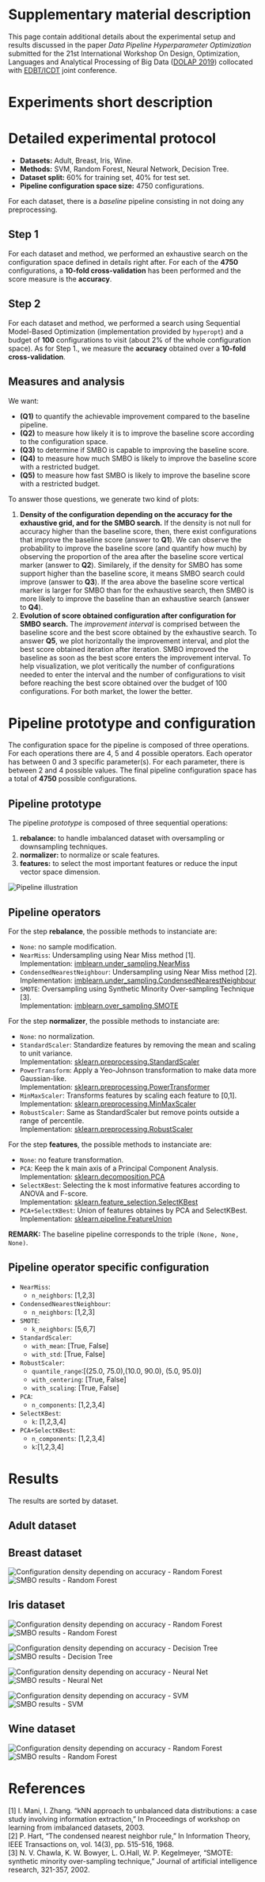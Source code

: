 # Supplementary material description

This page contain additional details about the experimental setup and results discussed in the paper *Data Pipeline Hyperparameter Optimization* submitted for the 21st International Workshop On Design, Optimization, Languages and Analytical Processing of Big Data ([DOLAP 2019](http://www.cs.put.poznan.pl/events/DOLAP2019.html)) collocated with [EDBT/ICDT](http://edbticdt2019.inesc-id.pt/?main) joint conference.

# Experiments short description

# Detailed experimental protocol

- **Datasets:** Adult, Breast, Iris, Wine.
- **Methods:** SVM, Random Forest, Neural Network, Decision Tree.
- **Dataset split:** 60% for training set, 40% for test set.
- **Pipeline configuration space size:** 4750 configurations.

For each dataset, there is a *baseline* pipeline consisting in not doing any preprocessing.

## Step 1

For each dataset and method, we performed an exhaustive search on the configuration space defined in details right after.
For each of the **4750** configurations, a **10-fold cross-validation** has been performed and the score measure is the **accuracy**.

## Step 2

For each dataset and method, we performed a search using Sequential Model-Based Optimization (implementation provided by ```hyperopt```) and a budget of **100** configurations to visit (about 2% of the whole configuration space). As for Step 1., we measure the **accuracy** obtained over a **10-fold cross-validation**.

## Measures and analysis

We want:

- **(Q1)** to quantify the achievable improvement compared to the baseline pipeline.
- **(Q2)** to measure how likely it is to improve the baseline score according to the configuration space.
- **(Q3)** to determine if SMBO is capable to improving the baseline score.
- **(Q4)** to measure how much SMBO is likely to improve the baseline score with a restricted budget.
- **(Q5)** to measure how fast SMBO is likely to improve the baseline score with a restricted budget.

To answer those questions, we generate two kind of plots:

1. **Density of the configuration depending on the accuracy for the exhaustive grid, and for the SMBO search.** If the density is not null for accuracy higher than the baseline score, then, there exist configurations that improve the baseline score (answer to **Q1**). We can observe the probability to improve the baseline score (and quantify how much) by observing the proportion of the area after the baseline score vertical marker (answer to **Q2**). Similarely, if the density for SMBO has some support higher than the baseline score, it means SMBO search could improve (answer to **Q3**). If the area above the baseline score vertical marker is larger for SMBO than for the exhaustive search, then SMBO is more likely to improve the baseline than an exhaustive search (answer to **Q4**).
2. **Evolution of score obtained configuration after configuration for SMBO search.** The *improvement interval* is comprised between the baseline score and the best score obtained by the exhaustive search. To answer **Q5**, we plot horizontally the improvement interval, and plot the best score obtained iteration after iteration. SMBO improved the baseline as soon as the best score enters the improvement interval. To help visualization, we plot veritically the number of configurations needed to enter the interval and the number of configurations to visit before reaching the best score obtained over the budget of 100 configurations. For both market, the lower the better.

# Pipeline prototype and configuration

The configuration space for the pipeline is composed of three operations. For each operations there are 4, 5 and 4 possible operators.
Each operator has between 0 and 3 specific parameter(s). For each parameter, there is between 2 and 4 possible values. The final pipeline configuration space has a total of **4750** possible configurations.

## Pipeline prototype

The pipeline *prototype* is composed of three sequential operations:

1. **rebalance:** to handle imbalanced dataset with oversampling or downsampling techniques.
2. **normalizer:** to normalize or scale features.
3. **features:** to select the most important features or reduce the input vector space dimension.

![Pipeline illustration](/pipeline.png)

## Pipeline operators

For the step **rebalance**, the possible methods to instanciate are:

- ```None```: no sample modification.
- ```NearMiss```: Undersampling using Near Miss method [1].    
Implementation: [imblearn.under_sampling.NearMiss](https://imbalanced-learn.readthedocs.io/en/stable/generated/imblearn.under_sampling.NearMiss.html#imblearn-under-sampling-nearmiss)
- ```CondensedNearestNeighbour```: Undersampling using Near Miss method [2].    
Implementation: [imblearn.under_sampling.CondensedNearestNeighbour](https://imbalanced-learn.readthedocs.io/en/stable/generated/imblearn.under_sampling.CondensedNearestNeighbour.html#imblearn-under-sampling-condensednearestneighbour)
- ```SMOTE```: Oversampling using Synthetic Minority Over-sampling Technique [3].     
Implementation: [imblearn.over_sampling.SMOTE](https://imbalanced-learn.readthedocs.io/en/stable/generated/imblearn.over_sampling.SMOTE.html#imblearn-over-sampling-smote)

For the step **normalizer**, the possible methods to instanciate are:
- ```None```: no normalization.
- ```StandardScaler```: Standardize features by removing the mean and scaling to unit variance.     
Implementation: [sklearn.preprocessing.StandardScaler](https://scikit-learn.org/stable/modules/generated/sklearn.preprocessing.StandardScaler.html#sklearn-preprocessing-standardscaler)
- ```PowerTransform```: Apply a Yeo-Johnson transformation to make data more Gaussian-like.     
Implementation: [sklearn.preprocessing.PowerTransformer](https://scikit-learn.org/stable/modules/generated/sklearn.preprocessing.PowerTransformer.html#sklearn-preprocessing-powertransformer)
- ```MinMaxScaler```: Transforms features by scaling each feature to [0,1].    
Implementation: [sklearn.preprocessing.MinMaxScaler](https://scikit-learn.org/stable/modules/generated/sklearn.preprocessing.MinMaxScaler.html#sklearn-preprocessing-minmaxscaler)
- ```RobustScaler```: Same as StandardScaler but remove points outside a range of percentile.    
Implementation: [sklearn.preprocessing.RobustScaler](https://scikit-learn.org/stable/modules/generated/sklearn.preprocessing.RobustScaler.html#sklearn-preprocessing-robustscaler)

For the step **features**, the possible methods to instanciate are:
- ```None```: no feature transformation.
- ```PCA```: Keep the k main axis of a Principal Component Analysis.    
Implementation: [sklearn.decomposition.PCA](https://scikit-learn.org/stable/modules/generated/sklearn.decomposition.PCA.html#sklearn-decomposition-pca)
- ```SelectKBest```: Selecting the k most informative features according to ANOVA and F-score.     
Implementation: [sklearn.feature_selection.SelectKBest](https://scikit-learn.org/stable/modules/generated/sklearn.feature_selection.SelectKBest.html#sklearn-feature-selection-selectkbest)
- ```PCA+SelectKBest```: Union of features obtaines by PCA and SelectKBest.     
Implementation: [sklearn.pipeline.FeatureUnion](https://scikit-learn.org/stable/modules/generated/sklearn.pipeline.FeatureUnion.html#sklearn-pipeline-featureunion)

**REMARK:** The baseline pipeline corresponds to the triple ```(None, None, None)```.

## Pipeline operator specific configuration

- ```NearMiss```: 
	- ```n_neighbors```: [1,2,3]
- ```CondensedNearestNeighbour```:
	- ```n_neighbors```: [1,2,3]
- ```SMOTE```: 
	- ```k_neighbors```: [5,6,7]
- ```StandardScaler```: 
	- ```with_mean```: [True, False]
	- ```with_std```: [True, False]
- ```RobustScaler```: 
	- ```quantile_range```:[(25.0, 75.0),(10.0, 90.0), (5.0, 95.0)]
	- ```with_centering```: [True, False]
    - ```with_scaling```: [True, False]
- ```PCA```: 
	- ```n_components```: [1,2,3,4]
- ```SelectKBest```: 
	- ```k```: [1,2,3,4]
- ```PCA+SelectKBest```: 
	- ```n_components```: [1,2,3,4] 
	- ```k```:[1,2,3,4] 

# Results

The results are sorted by dataset.

## Adult dataset

## Breast dataset 

![Configuration density depending on accuracy - Random Forest](/images/distribution_Breast_RandomForest.png)
![SMBO results - Random Forest](/images/histogram_Breast_RandomForest.png)

## Iris dataset

![Configuration density depending on accuracy - Random Forest](/images/distribution_Iris_RandomForest.png)
![SMBO results - Random Forest](/images/histogram_Iris_RandomForest.png)

![Configuration density depending on accuracy - Decision Tree](/images/distribution_Iris_DecisionTree.png)
![SMBO results - Decision Tree](/images/histogram_Iris_DecisionTree.png)

![Configuration density depending on accuracy - Neural Net](/images/distribution_Iris_NeuralNet.png)
![SMBO results - Neural Net](/images/histogram_Iris_NeuralNet.png)

![Configuration density depending on accuracy - SVM](/images/distribution_Iris_SVM.png)
![SMBO results - SVM](/images/histogram_Iris_SVM.png)


## Wine dataset

![Configuration density depending on accuracy - Random Forest](/images/distribution_Wine_RandomForest.png)
![SMBO results - Random Forest](/images/histogram_Wine_RandomForest.png)


# References

[1]	I. Mani, I. Zhang. “kNN approach to unbalanced data distributions: a case study involving information extraction,” In Proceedings of workshop on learning from imbalanced datasets, 2003.    
[2]	P. Hart, “The condensed nearest neighbor rule,” In Information Theory, IEEE Transactions on, vol. 14(3), pp. 515-516, 1968.    
[3]	N. V. Chawla, K. W. Bowyer, L. O.Hall, W. P. Kegelmeyer, “SMOTE: synthetic minority over-sampling technique,” Journal of artificial intelligence research, 321-357, 2002.    
